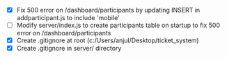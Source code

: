 - [x] Fix 500 error on /dashboard/participants by updating INSERT in addparticipant.js to include 'mobile'
- [ ] Modify server/index.js to create participants table on startup to fix 500 error on /dashboard/participants
- [x] Create .gitignore at root (c:/Users/anjul/Desktop/ticket_system)
- [x] Create .gitignore in server/ directory
